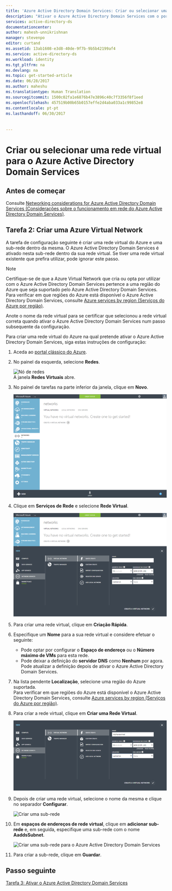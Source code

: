 ```yaml
---
title: 'Azure Active Directory Domain Services: Criar ou selecionar uma rede virtual | Microsoft Docs'
description: "Ativar o Azure Active Directory Domain Services com o portal clássico do Azure"
services: active-directory-ds
documentationcenter: 
author: mahesh-unnikrishnan
manager: stevenpo
editor: curtand
ms.assetid: 13ab1608-e3d8-40de-9f7b-9b5b42199af4
ms.service: active-directory-ds
ms.workload: identity
ms.tgt_pltfrm: na
ms.devlang: na
ms.topic: get-started-article
ms.date: 06/28/2017
ms.author: maheshu
ms.translationtype: Human Translation
ms.sourcegitcommit: 1500c02fa1e6876b47e3896c40c7f3356f8f1eed
ms.openlocfilehash: 457519b00b65b0157effe2d4aba033a1c99852e8
ms.contentlocale: pt-pt
ms.lasthandoff: 06/30/2017


---
```

<a id="create-or-select-a-virtual-network-for-azure-active-directory-domain-services" class="xliff"></a>

# Criar ou selecionar uma rede virtual para o Azure Active Directory Domain Services
<a id="before-you-begin" class="xliff"></a>

## Antes de começar
Consulte [Networking considerations for Azure Active Directory Domain Services (Considerações sobre o funcionamento em rede do Azure Active Directory Domain Services)](active-directory-ds-networking.md).

<a id="task-2-create-an-azure-virtual-network" class="xliff"></a>

## Tarefa 2: Criar uma Azure Virtual Network
A tarefa de configuração seguinte é criar uma rede virtual do Azure e uma sub-rede dentro da mesma. O Azure Active Directory Domain Services é ativado nesta sub-rede dentro da sua rede virtual. Se tiver uma rede virtual existente que prefira utilizar, pode ignorar este passo.

> [!NOTE]
> Certifique-se de que a Azure Virtual Network que cria ou opta por utilizar com o Azure Active Directory Domain Services pertence a uma região do Azure que seja suportado pelo Azure Active Directory Domain Services. Para verificar em que regiões do Azure está disponível o Azure Active Directory Domain Services, consulte [Azure services by region (Serviços do Azure por região)](https://azure.microsoft.com/regions/#services/).
>
>Anote o nome da rede virtual para se certificar que selecionou a rede virtual correta quando ativar o Azure Active Directory Domain Services num passo subsequente da configuração.


Para criar uma rede virtual do Azure na qual pretende ativar o Azure Active Directory Domain Services, siga estas instruções de configuração:

1. Aceda ao [portal clássico do Azure](https://manage.windowsazure.com).
2. No painel da esquerda, selecione **Redes**.

    ![Nó de redes](./media/active-directory-domain-services-getting-started/networks-node.png)  
    A janela **Redes Virtuais** abre.
3. No painel de tarefas na parte inferior da janela, clique em **Novo**.

    ![Janela de Redes Virtuais](./media/active-directory-domain-services-getting-started/virtual-networks.png)
4. Clique em **Serviços de Rede** e selecione **Rede Virtual**.

    ![Rede virtual – criação rápida](./media/active-directory-domain-services-getting-started/virtual-network-quickcreate.png)
5. Para criar uma rede virtual, clique em **Criação Rápida**.

6. Especifique um **Nome** para a sua rede virtual e considere efetuar o seguinte:
    * Pode optar por configurar o **Espaço de endereço** ou o **Número máximo de VMs** para esta rede.
    * Pode deixar a definição do **servidor DNS** como **Nenhum** por agora. Pode atualizar a definição depois de ativar o Azure Active Directory Domain Services.
7. Na lista pendente **Localização**, selecione uma região do Azure suportada.  
    Para verificar em que regiões do Azure está disponível o Azure Active Directory Domain Services, consulte [Azure services by region (Serviços do Azure por região)](https://azure.microsoft.com/regions/#services/).
8. Para criar a rede virtual, clique em **Criar uma Rede Virtual**.

    ![Criar uma rede virtual para o Azure Active Directory Domain Services](./media/active-directory-domain-services-getting-started/create-vnet.png)
9. Depois de criar uma rede virtual, selecione o nome da mesma e clique no separador **Configurar**.

    ![Criar uma sub-rede](./media/active-directory-domain-services-getting-started/create-vnet-properties.png)
10. Em **espaços de endereços de rede virtual**, clique em **adicionar sub-rede** e, em seguida, especifique uma sub-rede com o nome **AaddsSubnet**.

    ![Criar uma sub-rede para o Azure Active Directory Domain Services](./media/active-directory-domain-services-getting-started/create-vnet-add-subnet.png)

11. Para criar a sub-rede, clique em **Guardar**.


<a id="next-step" class="xliff"></a>

## Passo seguinte
[Tarefa 3: Ativar o Azure Active Directory Domain Services](active-directory-ds-getting-started-enableaadds.md)

